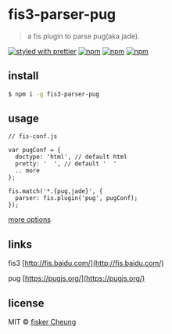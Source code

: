 # fis3-parser-pug

> a fis plugin to parse pug(aka jade).

[![styled with prettier](https://img.shields.io/badge/styled_with-prettier-ff69b4.svg?style=flat-square)](https://github.com/prettier/prettier)
[![npm](https://img.shields.io/npm/v/fis3-parser-pug.svg?style=flat-square)](https://www.npmjs.com/package/fis3-parser-pug)
[![npm](https://img.shields.io/npm/dt/fis3-parser-pug.svg?style=flat-square)](https://www.npmjs.com/package/fis3-parser-pug)
[![npm](https://img.shields.io/npm/dm/fis3-parser-pug.svg?style=flat-square)](https://www.npmjs.com/package/fis3-parser-pug)

## install

```sh
$ npm i -g fis3-parser-pug
```

## usage

```
// fis-conf.js

var pugConf = {
  doctype: 'html', // default html
  pretty: '  ', // default '  '
  .. more
};

fis.match('*.{pug,jade}', {
  parser: fis.plugin('pug', pugConf);
});
```

[more options](https://pugjs.org/api/reference.html)



## links

  fis3 [http://fis.baidu.com/](http://fis.baidu.com/)

  pug [https://pugjs.org/](https://pugjs.org/)


## license
MIT © [fisker Cheung](https://github.com/fisker)
